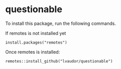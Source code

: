 # questionable

To install this package, run the following commands.


If remotes is not installed yet

```{r}
install.packages("remotes")
```

Once remotes is installed:

```{r}
remotes::install_github("lvaudor/questionable")
```
